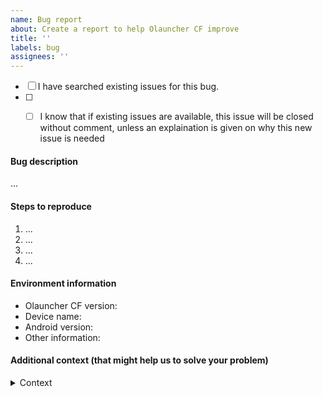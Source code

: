```yaml
---
name: Bug report
about: Create a report to help Olauncher CF improve
title: ''
labels: bug
assignees: ''
---
```


- [ ] I have searched existing issues for this bug.
- [ ] - [ ] I know that if existing issues are available, this issue will be closed without comment, unless an explaination is given on why this new issue is needed


#### Bug description

...

#### Steps to reproduce

1. ...
2. ...
3. ...
4. ...

#### Environment information

- Olauncher CF version:
- Device name:
- Android version:
- Other information:

#### Additional context (that might help us to solve your problem)

<details>
  <summary>Context</summary>

Add your long texts or screenshots here

</details>
